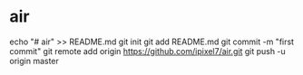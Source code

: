 # air
echo "# air" >> README.md
git init
git add README.md
git commit -m "first commit"
git remote add origin https://github.com/ipixel7/air.git
git push -u origin master

